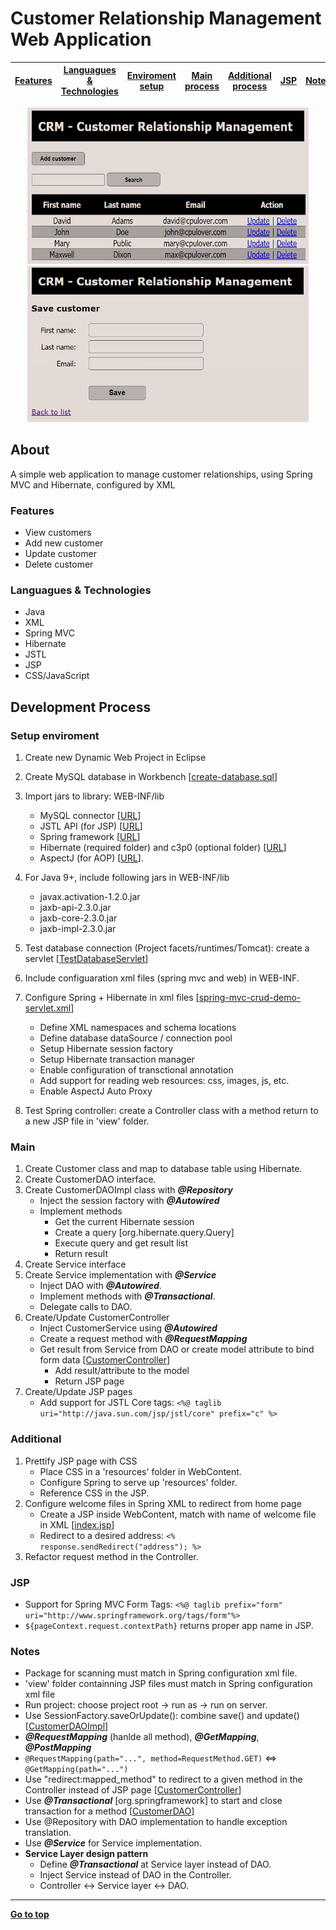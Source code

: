 # Customer Relationship Management Web Application
|[Features](#features)|[Languagues & Technologies](#tools)|[Enviroment setup](#setup-enviroment)|[Main process](#main)|[Additional process](#additional)|[JSP](#jsp)|[Notes](#notes)|
|---|---|---|---|---|---|---|

<p align="center"><img width="450" height="250" src="./images/list-customer2.png">       <img width="450" height="250" src="./images/save-customer2.PNG"></p>

## About
A simple web application to manage customer relationships, using Spring MVC and Hibernate, configured by XML
### Features
- View customers
- Add new customer
- Update customer
- Delete customer

<a name="tools">
   
### Languagues & Technologies
- Java
- XML
- Spring MVC
- Hibernate
- JSTL
- JSP
- CSS/JavaScript

## Development Process

### Setup enviroment
1. Create new Dynamic Web Project in Eclipse
2. Create MySQL database in Workbench 
[[create-database.sql]()]
3. Import jars to library: WEB-INF/lib
   - MySQL connector 
[[URL]()]
   - JSTL API (for JSP) 
[[URL]()]
   - Spring framework 
[[URL](https://repo.spring.io/release/org/springframework/spring/)]
   - Hibernate (required folder) and c3p0 (optional folder) 
[[URL]()]
   - AspectJ (for AOP) 
[[URL](https://mvnrepository.com/artifact/org.aspectj/aspectjweaver)].

4. For Java 9+, include following jars in WEB-INF/lib
   - javax.activation-1.2.0.jar
   - jaxb-api-2.3.0.jar
   - jaxb-core-2.3.0.jar
   - jaxb-impl-2.3.0.jar
5. Test database connection (Project facets/runtimes/Tomcat): create a servlet 
[[TestDatabaseServlet](https://github.com/cpulover-projects/crm-web-app/blob/master/src/com/cpulover/testdatabase/TestDabaseServlet.java)]
6. Include configuaration xml files (spring mvc and web) in WEB-INF.
7. Configure Spring + Hibernate in xml files
[[spring-mvc-crud-demo-servlet.xml](https://github.com/cpulover-projects/crm-web-app/blob/master/WebContent/WEB-INF/spring-mvc-crud-demo-servlet.xml)]
    - Define XML namespaces and schema locations
    - Define database dataSource / connection pool
    - Setup Hibernate session factory
    - Setup Hibernate transaction manager
    - Enable configuration of transctional annotation
    - Add support for reading web resources: css, images, js, etc.
    - Enable AspectJ Auto Proxy
8. Test Spring controller: create a Controller class with a method return to a new JSP file in 'view' folder.

### Main
1. Create Customer class and map to database table using Hibernate.
2. Create CustomerDAO interface.
3. Create CustomerDAOImpl class with *__@Repository__*
   - Inject the session factory with *__@Autowired__*
   - Implement methods
     - Get the current Hibernate session
     - Create a query [org.hibernate.query.Query]
     - Execute query and get result list
     - Return result
4. Create Service interface
5. Create Service implementation with *__@Service__*
   - Inject DAO with *__@Autowired__*.
   - Implement methods with *__@Transactional__*.
   - Delegate calls to DAO.
6. Create/Update CustomerController
   - Inject CustomerService using *__@Autowired__*
   - Create a request method with *__@RequestMapping__*
   - Get result from Service from DAO or create model attribute to bind form data 
[[CustomerController](https://github.com/cpulover-projects/crm-web-app/tree/master/src/com/cpulover/springdemo/controller)]
     - Add result/attribute to the model
     - Return JSP page
7. Create/Update JSP pages
   - Add support for JSTL Core tags: ```<%@ taglib uri="http://java.sun.com/jsp/jstl/core" prefix="c" %>```

### Additional
1. Prettify JSP page with CSS
   - Place CSS in a 'resources' folder in WebContent.
   - Configure Spring to serve up 'resources' folder.
   - Reference CSS in the JSP.
2. Configure welcome files in Spring XML to redirect from home page
   - Create a JSP inside WebContent, match with name of welcome file in XML 
[[index.jsp](https://github.com/cpulover-projects/crm-web-app/blob/master/WebContent/index.jsp)]
   - Redirect to a desired address: ```<% response.sendRedirect("address"); %>```
3. Refactor request method in the Controller.

### JSP
- Support for Spring MVC Form Tags: ```<%@ taglib prefix="form" uri="http://www.springframework.org/tags/form"%>```
- ```${pageContext.request.contextPath}``` returns proper app name in JSP. 

### Notes
- Package for scanning must match in Spring configuration xml file.
- 'view' folder containning JSP files must match in Spring configuration xml file
- Run project: choose project root -> run as -> run on server.
- Use SessionFactory.saveOrUpdate(): combine save() and update()
[[CustomerDAOImpl](https://github.com/cpulover-projects/crm-web-app/blob/master/src/com/cpulover/springdemo/dao/CustomerDAOImpl.java)]
- *__@RequestMapping__* (hanlde all method), *__@GetMapping__*, *__@PostMapping__*
- ```@RequestMapping(path="...", method=RequestMethod.GET)``` <=> ```@GetMapping(path="...")```
- Use "redirect:mapped_method" to redirect to a given method in the Controller instead of JSP page
[[CustomerController](https://github.com/cpulover-projects/crm-web-app/blob/master/src/com/cpulover/springdemo/controller/CustomerController.java)]
- Use *__@Transactional__* [org.springframework] to start and close transaction for a method 
[[CustomerDAO](https://github.com/cpulover-projects/crm-web-app/blob/master/src/com/cpulover/springdemo/dao/CustomerDAO.java)]
- Use @Repository with DAO implementation to handle exception translation.
- Use *__@Service__* for Service implementation.
- **Service Layer design pattern**
  - Define *__@Transactional__* at Service layer instead of DAO.
  - Inject Service instead of DAO in the Controller.
  - Controller <-> Service layer <-> DAO.

---
[**Go to top**](#customer-relationship-management-web-application)












